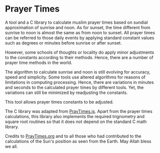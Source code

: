 # Prayer Times
A tool and a C library to calculate muslim prayer times based on sundial approximation of sunrise and noon. As for sunset, the time different from sunrise to noon is almost the same as from noon to sunset. All prayer times can be referred to those daily events by applying standard constant values such as degrees or minutes before sunrise or after sunset.

However, some schools of thoughts or locality do apply minor adjustments to the constants according to their methods. Hence, there are a number of prayer time methods in the world.

The algorithm to calculate sunrise and noon is still evolving for accuracy, speed and simplicity. Some tools use altered algorithms for reasons of limitations in computing processing. Hence, there are variations in minutes and seconds to the calculated prayer times by different tools. Yet, the variations can still be minimized by readjusting the constants.

This tool allows prayer times constants to be adjusted.

The C library was adapted from [PrayTimes.js](http://praytimes.org/code/). Apart from the prayer times calculations, this library also implements the required trignometry and square root routines so that it does not depend on the standard C math library.

Credits to [PrayTimes.org](http://praytimes.org) and to all those who had contributed to the calculations of the Sun's position as seen from the Earth. May Allah bless we all.
